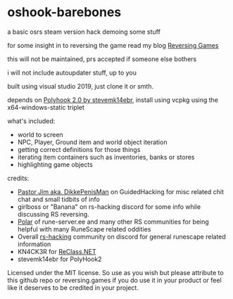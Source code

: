 # oshook-barebones
a basic osrs steam version hack demoing some stuff

for some insight in to reversing the game read my blog [Reversing Games](https://reversing.games)

this will not be maintained, prs accepted if someone else bothers

i will not include autoupdater stuff, up to you

built using visual studio 2019, just clone it or smth.

depends on [Polyhook 2.0 by stevemk14ebr](https://github.com/stevemk14ebr/PolyHook_2_0), install using vcpkg using the x64-windows-static triplet

what's included:
- world to screen
- NPC, Player, Ground item and world object iteration
- getting correct definitions for those things
- iterating item containers such as inventories, banks or stores
- highlighting game objects

credits:
- [Pastor Jim aka. DikkePenisMan](https://guidedhacking.com/members/dikkepenisman.188482/) on GuidedHacking for misc related chit chat and small tidbits of info
- girlboss or "Banana" on rs-hacking discord for some info while discussing RS reversing.
- [Polar](https://www.rune-server.ee/members/polar/) of rune-server.ee and many other RS communities for being helpful with many RuneScape related oddities
- Overall [rs-hacking](https://rs-hacking.com) community on discord for general runescape related information
- KN4CK3R for [ReClass.NET](https://github.com/ReClassNET/ReClass.NET)
- stevemk14ebr for PolyHook2

Licensed under the MIT license. So use as you wish but please attribute to this github repo or reversing.games if you do use it in your product or feel like it deserves to be credited in your project.
